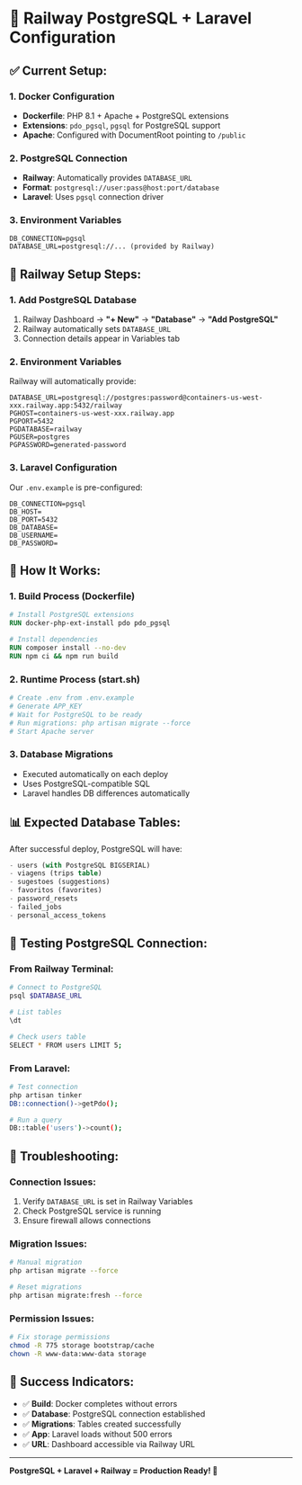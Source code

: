 # 🐘 Railway PostgreSQL + Laravel Configuration

## ✅ Current Setup:

### 1. Docker Configuration
- **Dockerfile**: PHP 8.1 + Apache + PostgreSQL extensions
- **Extensions**: `pdo_pgsql`, `pgsql` for PostgreSQL support
- **Apache**: Configured with DocumentRoot pointing to `/public`

### 2. PostgreSQL Connection
- **Railway**: Automatically provides `DATABASE_URL`
- **Format**: `postgresql://user:pass@host:port/database`
- **Laravel**: Uses `pgsql` connection driver

### 3. Environment Variables
```env
DB_CONNECTION=pgsql
DATABASE_URL=postgresql://... (provided by Railway)
```

## 🚂 Railway Setup Steps:

### 1. Add PostgreSQL Database
1. Railway Dashboard → **"+ New"** → **"Database"** → **"Add PostgreSQL"**
2. Railway automatically sets `DATABASE_URL`
3. Connection details appear in Variables tab

### 2. Environment Variables
Railway will automatically provide:
```env
DATABASE_URL=postgresql://postgres:password@containers-us-west-xxx.railway.app:5432/railway
PGHOST=containers-us-west-xxx.railway.app
PGPORT=5432
PGDATABASE=railway
PGUSER=postgres
PGPASSWORD=generated-password
```

### 3. Laravel Configuration
Our `.env.example` is pre-configured:
```env
DB_CONNECTION=pgsql
DB_HOST=
DB_PORT=5432
DB_DATABASE=
DB_USERNAME=
DB_PASSWORD=
```

## 🔧 How It Works:

### 1. Build Process (Dockerfile)
```dockerfile
# Install PostgreSQL extensions
RUN docker-php-ext-install pdo pdo_pgsql

# Install dependencies
RUN composer install --no-dev
RUN npm ci && npm run build
```

### 2. Runtime Process (start.sh)
```bash
# Create .env from .env.example
# Generate APP_KEY
# Wait for PostgreSQL to be ready
# Run migrations: php artisan migrate --force
# Start Apache server
```

### 3. Database Migrations
- Executed automatically on each deploy
- Uses PostgreSQL-compatible SQL
- Laravel handles DB differences automatically

## 📊 Expected Database Tables:

After successful deploy, PostgreSQL will have:
```sql
- users (with PostgreSQL BIGSERIAL)
- viagens (trips table)
- sugestoes (suggestions)
- favoritos (favorites)
- password_resets
- failed_jobs
- personal_access_tokens
```

## 🎯 Testing PostgreSQL Connection:

### From Railway Terminal:
```bash
# Connect to PostgreSQL
psql $DATABASE_URL

# List tables
\dt

# Check users table
SELECT * FROM users LIMIT 5;
```

### From Laravel:
```bash
# Test connection
php artisan tinker
DB::connection()->getPdo();

# Run a query
DB::table('users')->count();
```

## 🚨 Troubleshooting:

### Connection Issues:
1. Verify `DATABASE_URL` is set in Railway Variables
2. Check PostgreSQL service is running
3. Ensure firewall allows connections

### Migration Issues:
```bash
# Manual migration
php artisan migrate --force

# Reset migrations
php artisan migrate:fresh --force
```

### Permission Issues:
```bash
# Fix storage permissions
chmod -R 775 storage bootstrap/cache
chown -R www-data:www-data storage
```

## 🎉 Success Indicators:

- ✅ **Build**: Docker completes without errors
- ✅ **Database**: PostgreSQL connection established
- ✅ **Migrations**: Tables created successfully  
- ✅ **App**: Laravel loads without 500 errors
- ✅ **URL**: Dashboard accessible via Railway URL

---

**PostgreSQL + Laravel + Railway = Production Ready! 🚀**
